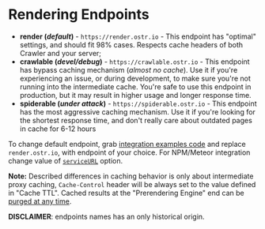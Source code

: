 Rendering Endpoints
======

 - __render (*default*)__ - `https://render.ostr.io` - This endpoint has "optimal" settings, and should fit 98% cases. Respects cache headers of both Crawler and your server;
 - __crawlable (*devel/debug*)__ - `https://crawlable.ostr.io` - This endpoint has bypass caching mechanism (*almost no cache*). Use it if you're experiencing an issue, or during development, to make sure you're not running into the intermediate cache. You're safe to use this endpoint in production, but it may result in higher usage and longer response time.
 - __spiderable (*under attack*)__ - `https://spiderable.ostr.io` - This endpoint has the most aggressive caching mechanism. Use it if you're looking for the shortest response time, and don't really care about outdated pages in cache for 6-12 hours


To change default endpoint, grab [integration examples code](https://github.com/VeliovGroup/spiderable-middleware/tree/master/examples) and replace `render.ostr.io`, with endpoint of your choice. For NPM/Meteor integration change value of [`serviceURL`](https://github.com/VeliovGroup/spiderable-middleware#basic-usage) option.

__Note:__ Described differences in caching behavior is only about intermediate proxy caching, `Cache-Control` header will be always set to the value defined in "Cache TTL". Cached results at the "Prerendering Engine" end can be [purged at any time](https://github.com/VeliovGroup/ostrio/blob/master/docs/prerendering/cache-purge.md).

__DISCLAIMER__: endpoints names has an only historical origin.

